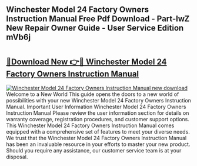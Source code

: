 ## Winchester Model 24 Factory Owners Instruction Manual Free Pdf Download - Part-IwZ New Repair Owner Guide - User Service Edition mVb6j

# <h2><a href="http://bc93320.oget.top/?id=Winchester+Model+24+Factory+Owners+Instruction+Manual">🔗Download New 👉🔴 Winchester Model 24 Factory Owners Instruction Manual</a></h2>

[![Winchester Model 24 Factory Owners Instruction Manual new download](https://i.imgur.com/5g1atiW.png)](http://bc93320.oget.top/?id=Winchester+Model+24+Factory+Owners+Instruction+Manual)
Welcome to a New World This guide opens the doors to a new world of possibilities with your new Winchester Model 24 Factory Owners Instruction Manual. Important User Information Winchester Model 24 Factory Owners Instruction Manual Please review the user information section for details on warranty coverage, registration procedures, and customer support options. This Winchester Model 24 Factory Owners Instruction Manual comes equipped with a comprehensive set of features to meet your diverse needs. We trust that the Winchester Model 24 Factory Owners Instruction Manual has been an invaluable resource in your efforts to master your new product. Should you require any assistance, our customer service team is at your disposal.
